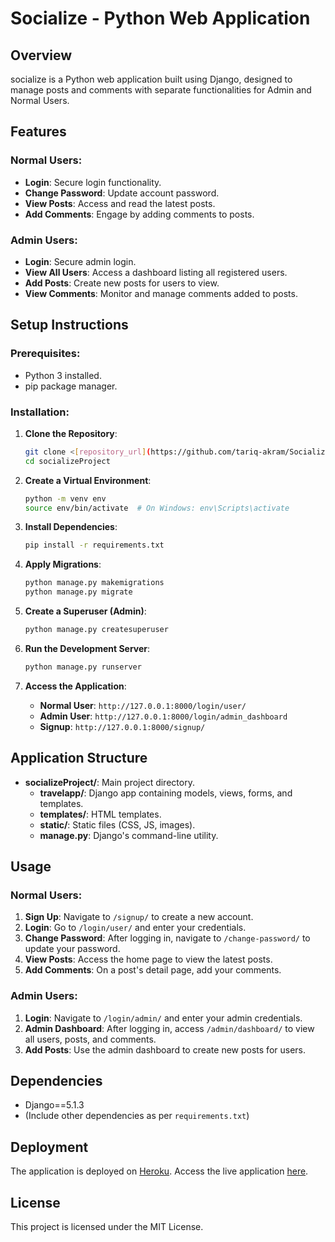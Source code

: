 # Socialize - Python Web Application

## Overview

socialize is a Python web application built using Django, designed to manage posts and comments with separate functionalities for Admin and Normal Users.

## Features

### Normal Users:
- **Login**: Secure login functionality.
- **Change Password**: Update account password.
- **View Posts**: Access and read the latest posts.
- **Add Comments**: Engage by adding comments to posts.

### Admin Users:
- **Login**: Secure admin login.
- **View All Users**: Access a dashboard listing all registered users.
- **Add Posts**: Create new posts for users to view.
- **View Comments**: Monitor and manage comments added to posts.

## Setup Instructions

### Prerequisites:
- Python 3 installed.
- pip package manager.

### Installation:

1. **Clone the Repository**:
    ```bash
    git clone <[repository_url](https://github.com/tariq-akram/Socialize-django-app.git)>
    cd socializeProject
    ```

2. **Create a Virtual Environment**:
    ```bash
    python -m venv env
    source env/bin/activate  # On Windows: env\Scripts\activate
    ```

3. **Install Dependencies**:
    ```bash
    pip install -r requirements.txt
    ```

4. **Apply Migrations**:
    ```bash
    python manage.py makemigrations
    python manage.py migrate
    ```

5. **Create a Superuser (Admin)**:
    ```bash
    python manage.py createsuperuser
    ```

6. **Run the Development Server**:
    ```bash
    python manage.py runserver
    ```

7. **Access the Application**:
    - **Normal User**: `http://127.0.0.1:8000/login/user/`
    - **Admin User**: `http://127.0.0.1:8000/login/admin_dashboard`
    - **Signup**: `http://127.0.0.1:8000/signup/`

## Application Structure

- **socializeProject/**: Main project directory.
  - **travelapp/**: Django app containing models, views, forms, and templates.
  - **templates/**: HTML templates.
  - **static/**: Static files (CSS, JS, images).
  - **manage.py**: Django's command-line utility.

## Usage

### Normal Users:
1. **Sign Up**: Navigate to `/signup/` to create a new account.
2. **Login**: Go to `/login/user/` and enter your credentials.
3. **Change Password**: After logging in, navigate to `/change-password/` to update your password.
4. **View Posts**: Access the home page to view the latest posts.
5. **Add Comments**: On a post's detail page, add your comments.

### Admin Users:
1. **Login**: Navigate to `/login/admin/` and enter your admin credentials.
2. **Admin Dashboard**: After logging in, access `/admin/dashboard/` to view all users, posts, and comments.
3. **Add Posts**: Use the admin dashboard to create new posts for users.

## Dependencies

- Django==5.1.3
- (Include other dependencies as per `requirements.txt`)

## Deployment

The application is deployed on [Heroku](https://www.render.com/). Access the live application [here](<deployed_application_url>).

## License

This project is licensed under the MIT License.



